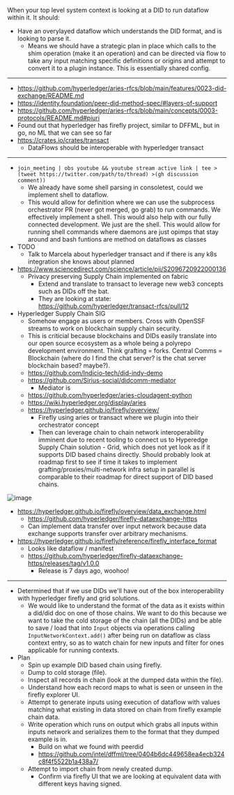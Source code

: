When your top level system context is looking at a DID to run dataflow within it. It should:

- Have an overylayed dataflow which understands the DID format, and is looking to parse it.
  - Means we should have a strategic plan in place which calls to the shim operation (make it an operation) and can be directed via flow to take any input matching specific definitions or origins and attempt to convert it to a plugin instance. This is essentially shared config.

---

- https://github.com/hyperledger/aries-rfcs/blob/main/features/0023-did-exchange/README.md
- https://identity.foundation/peer-did-method-spec/#layers-of-support
- https://github.com/hyperledger/aries-rfcs/blob/main/concepts/0003-protocols/README.md#piuri
- Found out that hyperledger has firefly project, similar to DFFML, but in go, no ML that we can see so far
- https://crates.io/crates/transact
  - DataFlows should be interoperable with hyperledger transact

---

- `join_meeting | obs youtube && youtube stream active link | tee >(tweet https://twitter.com/path/to/thread) >(gh discussion comment))`
  - We already have some shell parsing in consoletest, could we implement shell to dataflow.
  - This would allow for definition where we can use the subprocess orchestrator PR (never got merged, go grab) to run commands. We effectively implement a shell. This would also help with our fully connected development. We just are the shell. This would allow for running shell commands where daemons are just opimps that stay around and bash funtions are method on dataflows as classes
- TODO
  - Talk to Marcela about hyperledger transact and if there is any k8s integration she knows about planned
- https://www.sciencedirect.com/science/article/pii/S2096720922000136
  - Privacy preserving Supply Chain implemented on fabric
    - Extend and translate to transact to leverage new web3 concepts such as DIDs off the bat.
    - They are looking at state: https://github.com/hyperledger/transact-rfcs/pull/12
- Hyperledger Supply Chain SIG
  - Somehow engage as users or members. Cross with OpenSSF streams to work on blockchain supply chain security.
  - This is criticial because blockchains and DIDs easily translate into our open source ecosystem as a whole being a polyrepo development environment. Think grafting = forks. Central Comms = Blockchain (where do I find the chat server? is the chat server blockchain based? maybe?).
  - https://github.com/Indicio-tech/did-indy-demo
  - https://github.com/Sirius-social/didcomm-mediator
    - Mediator is 
  - https://github.com/hyperledger/aries-cloudagent-python
  - https://wiki.hyperledger.org/display/aries
  - https://hyperledger.github.io/firefly/overview/
    - Firefly using aries or transact where we plugin into their orchestrator concept
    - Then can leverage chain to chain network interoperability imminent due to recent tooling to connect us to Hyperedge Supply Chain solution - Grid, which does not yet look as if it supports DID based chains directly. Should probably look at roadmap first to see if time it takes to implement grafting/proxies/multi-network infra setup in parallel is comparable to their roadmap for direct support of DID based chains.


![image](https://user-images.githubusercontent.com/5950433/167244462-ed30727c-4951-4e3e-a4e6-3bc0cf683362.png)

- https://hyperledger.github.io/firefly/overview/data_exchange.html
  - https://github.com/hyperledger/firefly-dataexchange-https
  - Can implement data transfer over input network because data exchange supports transfer over arbitrary mechanisms.
- https://hyperledger.github.io/firefly/reference/firefly_interface_format
  - Looks like dataflow / manifest
  - https://github.com/hyperledger/firefly-dataexchange-https/releases/tag/v1.0.0
    - Release is 7 days ago, woohoo!

---

- Determined that if we use DIDs we'll have out of the box interoperability with hyperledger firefly and grid solutions.
  - We would like to understand the format of the data as it exists within a did/did doc on one of those chains. We want to do this because we want to take the cold storage of the chain (all the DIDs) and be able to save / load that into `Input` objects via operations calling `InputNetworkContext.add()` after being run on dataflow as class context entry, so as to watch chain for new inputs and filter for ones applicable for running contexts.
- Plan
  - Spin up example DID based chain using firefly.
  - Dump to cold storage (file).
  - Inspect all records in chain (look at the dumped data within the file).
  - Understand how each record maps to what is seen or unseen in the firefly explorer UI.
  - Attempt to generate inputs using execution of dataflow with values matching what existing in data stored on chain from firefly example chain data.
  - Write operation which runs on output which grabs all inputs within inputs network and serializes them to the format that they dumped example is in.
    - Build on what we found with peerdid
    - https://github.com/intel/dffml/tree/0404b6dc449658ea4ecb324c8f4f5522b1a438a7/
  - Attempt to import chain from newly created dump.
    - Confirm via firefly UI that we are looking at equivalent data with different keys having signed.